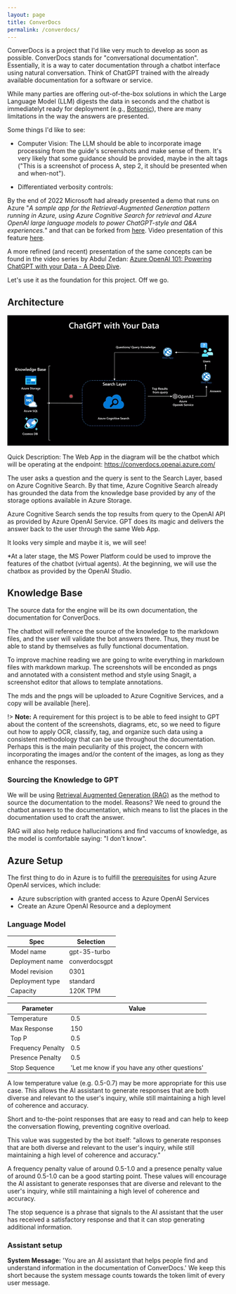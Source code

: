 ```yaml
---
layout: page
title: ConverDocs
permalink: /converdocs/
---
```


ConverDocs is a project that I'd like very much to develop as soon as possible.
ConverDocs stands for "conversational documentation". Essentially, it is a way to cater documentation through a chatbot interface using natural conversation. Think of ChatGPT trained with the already available documentation for a software or service.  

While many parties are offering out-of-the-box solutions in which the Large Language Model (LLM) digests the data in seconds and the chatbot is immediatelyt ready for deployment (e.g., [Botsonic](https://writesonic.com/botsonic)), there are many limitations in the way the answers are presented.

Some things I'd like to see:

- Computer Vision: The LLM should be able to incorporate image processing from the guide's screenshots and make sense of them. It's very likely that some guidance should be provided, maybe in the alt tags ("This is a screenshot of process A, step 2, it should be presented when and when-not").

- Differentiated verbosity controls: 

By the end of 2022 Microsoft had already presented a demo that runs on Azure "_A sample app for the Retrieval-Augmented Generation pattern running in Azure, using Azure Cognitive Search for retrieval and Azure OpenAI large language models to power ChatGPT-style and Q&A experiences._" and that can be forked from [here](https://github.com/Azure-Samples/azure-search-openai-demo). Video presentation of this feature [here](https://www.youtube.com/watch?v=3t3qZu1Dy1k). 

A more refined (and recent) presentation of the same concepts can be found in the video series by Abdul Zedan: [Azure OpenAI 101: Powering ChatGPT with your Data - A Deep Dive](https://youtu.be/Z6fk1gZjDNg?si=wDsaVZILFFpX_PXU). 

Let's use it as the foundation for this project. Off we go.

## Architecture

![Diagram of the architecture of the project](architecture.png "Abdul Zedan, 2023")


Quick Description:  The Web App in the diagram will be the chatbot which will be operating at the endpoint: https://converdocs.openai.azure.com/ 

The user asks a question and the query is sent to the Search Layer, based on Azure Cognitive Search. By that time, Azure Cognitive Search already has grounded the data from the knowledge base provided by any of the storage options available in Azure Storage.

Azure Cognitive Search sends the top results from query to the OpenAI API as provided by Azure OpenAI Service. GPT does its magic and delivers the answer back to the user through the same Web App. 

It looks very simple and maybe it is, we will see!

*At a later stage, the MS Power Platform could be used to improve the features of the chatbot (virtual agents). At the beginning, we will use the chatbox as provided by the OpenAI Studio.

## Knowledge Base
The source data for the engine will be its own documentation, the documentation for ConverDocs.

The chatbot will reference the source of the knowledge to the markdown files, and the user will validate the bot answers there. Thus, they must be able to stand by themselves as fully functional documentation.

To improve machine reading we are going to write everything in markdown files with markdown markup. The screenshots will be enconded as pngs and annotated with a consistent method and style using Snagit, a  screenshot editor that allows to template annotations.

The mds and the pngs will be uploaded to Azure Cognitive Services, and a copy will be available [here]. 

!> **Note:** A requirement for this project is to be able to feed insight to GPT about the content of the screenshots, diagrams, etc, so we need to figure out how to apply OCR, classify, tag, and organize such data using a consistent methodology that can be use throughout the documentation. Perhaps this is the main peculiarity of this project, the concern with incorporating the images and/or the content of the images, as long as they enhance the responses.

### Sourcing the Knowledge to GPT

We will be using [Retrieval Augmented Generation (RAG)](https://research.ibm.com/blog/retrieval-augmented-generation-RAG) as the method to source the documentation to the model. Reasons? We need to ground the chatbot answers to the documentation, which means to list the places in the documentation used to craft the answer.

RAG will also help reduce hallucinations and find vaccums of knowledge, as the model is comfortable saying: "I don't know".

## Azure Setup
The first thing to do in Azure is to fulfill the [prerequisites](https://learn.microsoft.com/en-us/azure/ai-services/openai/quickstart?pivots=programming-language-studio&tabs=command-line#prerequisites) for using Azure OpenAI services, which include:
- Azure subscription with granted access to Azure OpenAI Services
- Create an Azure OpenAI Resource and a deployment

### Language Model
| Spec            | Selection       |
| --------------- | --------------- |
| Model name      | gpt-35-turbo    |
| Deployment name | converdocsgpt   |
| Model revision  | 0301            |
| Deployment type | standard        |
| Capacity        | 120K TPM        |

| Parameter         | Value                                      |
| ----------------- | ------------------------------------------ |
| Temperature       | 0.5                                        |
| Max Response      | 150                                        |
| Top P             | 0.5                                        |
| Frequency Penalty | 0.5                                        |
| Presence Penalty  | 0.5                                        |
| Stop Sequence     | 'Let me know if you have any other questions' |

A low temperature value (e.g. 0.5-0.7) may be more appropriate for this use case. This allows the AI assistant to generate responses that are both diverse and relevant to the user's inquiry, while still maintaining a high level of coherence and accuracy.

Short and to-the-point responses that are easy to read and can help to keep the conversation flowing, preventing cognitive overload.

This value was suggested by the bot itself: "allows to generate responses that are both diverse and relevant to the user's inquiry, while still maintaining a high level of coherence and accuracy."

A frequency penalty value of around 0.5-1.0 and a presence penalty value of around 0.5-1.0 can be a good starting point. These values will encourage the AI assistant to generate responses that are diverse and relevant to the user's inquiry, while still maintaining a high level of coherence and accuracy.

The stop sequence is a phrase that signals to the AI assistant that the user has received a satisfactory response and that it can stop generating additional information.

### Assistant setup
**System Message:** 'You are an AI assistant that helps people find and understand information in the documentation of ConverDocs.' We keep this short because the system message counts towards the token limit of every user message.

